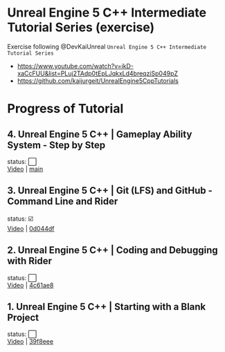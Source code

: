 # Unreal Engine 5 C++ Intermediate Tutorial Series (exercise)

Exercise following @DevKaiUnreal `Unreal Engine 5 C++ Intermediate Tutorial Series`
- https://www.youtube.com/watch?v=ikD-xaCcFUU&list=PLuj2TAdp0tEpLJqkxLd4breqziSp049pZ
- https://github.com/kaijurgeit/UnrealEngine5CppTutorials

# Progress of Tutorial
## 4. Unreal Engine 5 C++ | Gameplay Ability System - Step by Step
status: :white_large_square:\
[Video](https://youtu.be/L-3ifQRpyB4) | [main](https://github.com/kaijurgeit/UnrealEngine5CppTutorials/commit/main)

## 3. Unreal Engine 5 C++ | Git (LFS) and GitHub - Command Line and Rider
status: :ballot_box_with_check:\
[Video](https://youtu.be/jcAwTc_QyWc) | [0d044df](https://github.com/kaijurgeit/UnrealEngine5CppTutorials/commit/0d044df3e8b52e4d5f073543c5884d95e1a4ae68)

## 2. Unreal Engine 5 C++ | Coding and Debugging with Rider
status: :white_large_square:\
[Video](https://youtu.be/IT9ihIc9KyI) | [4c61ae8](https://github.com/kaijurgeit/UnrealEngine5CppTutorials/commit/4c61ae89e4b4c2c0ef8a221ed774dee8fef20416)

## 1. Unreal Engine 5 C++ | Starting with a Blank Project
status: :white_large_square:\
[Video](https://youtu.be/ikD-xaCcFUU) | [39f8eee](https://github.com/kaijurgeit/UnrealEngine5CppTutorials/commit/39f8eee01a85fbe87f8b6aa5a23a4adfe7ce6086)
